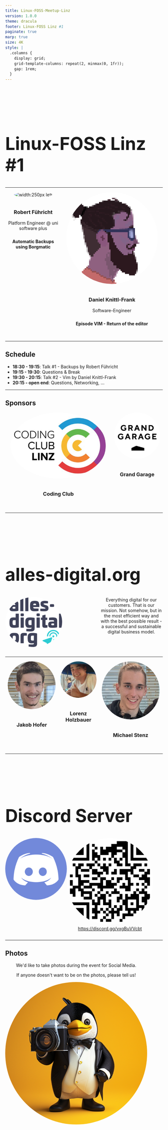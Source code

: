 ```yaml
---
title: Linux-FOSS-Meetup-Linz
version: 1.0.0
theme: dracula
footer: Linux-FOSS Linz #1
paginate: true
marp: true
size: 4K
style: |
  .columns {
    display: grid;
    grid-template-columns: repeat(2, minmax(0, 1fr));
    gap: 1rem;
  }
---
```


# Linux-FOSS Linz #1

<style scoped>
h1 {
    padding-top: 1.5em;
    font-size: 3.5rem;
}
</style>

---
<style scoped>
.flex{
    display: flex;
    justify-content: space-around;
}
img{
    border-radius: 50%;
}
.center{
    display: flex;
    flex-direction: column;
    align-items: center;
    margin-bottom: 1.2rem;
}
h3{
    text-align: center;
}
p{
    text-align: center;
    width: 90%;
    margin-top: 0;
}
.spacing{
    margin-bottom: 0.75em;
    width: 100%;
}
.spacing > * {
    width: 100%;
}

</style>
<div class="vert-center">
<div class="flex">
<div class="center">

![width:250px left](img/speaker/Robert-Führicht.png)
### Robert Führicht
<div class="spacing">

Platform Engineer
@ uni software plus
</div>

**Automatic Backups using Borgmatic**

</div>

<div class="center">

![width:250px right](./img/speaker/knittl.png)
### Daniel Knittl-Frank
<div class="spacing">

Software-Engineer
</div>

**Episode VIM - Return of the editor**
</div>
</div>
</div>


---

## Schedule
-  **18:30 - 19:15**: Talk #1 - Backups by Robert Führicht
-  **19:15 - 19:30**: Questions & Break
-  **19:30 - 20:15**: Talk #2 - Vim by Daniel Knittl-Frank
-  **20:15 - open end**: Questions, Networking, ...

---

## Sponsors

<style scoped>
.flex{
    display: flex;
    justify-content: space-around;
}
.center{
    display: flex;
    flex-direction: column;
    align-items: center;
    margin-bottom: 1.2rem;
}
h3{
    text-align: center;
}
.vert-center{
    display: flex;
    flex-direction: column;
    justify-content: center;
    height: 80%;
}
</style>
<div class="vert-center">
<div class="flex">

<div class="center">

![height:200px left](./img/sponsors/coding_club.png)
### Coding Club
</div>

<div class="center">

![height:200px left](./img/sponsors/grand_garage.png)
### Grand Garage
</div>


</div>
</div>

---
<style>
.flex {
    display: flex;
    justify-content: space-around;
}
.image {
	margin-right: 100px;
}
</style>

# alles-digital.org

<!-- _backgroundColor: "#ffffff" -->
<!-- _color: "#000000" -->

<div class=flex>
<div class=image>

![height:300px left](./img/sponsors/alles_digital.png)

</div>

Everything digital for our customers. That is our mission. Not somehow, but in the most efficient way and with the best possible result - a successful and sustainable digital business model.

</div>

---

<style scoped>
.flex{
    display: flex;
    justify-content: space-around;
}
img{
    border-radius: 50%;
}
.center{
    display: flex;
    flex-direction: column;
    align-items: center;
    margin-bottom: 1.2rem;
}
h3{
    text-align: center;
}
.vert-center{
    display: flex;
    flex-direction: column;
    justify-content: center;
    height: 100%;
}
</style>
<div class="vert-center">
<div class="flex">
<div class="center">

![width:250px left](./img/hofer.jpeg)
### Jakob Hofer
</div>

<div class="center">

![width:250px right](./img/holzbauer.jpeg)
### Lorenz Holzbauer
</div>
<div class="center">

![width:250px right](./img/stenz.jpeg)
### Michael Stenz
</div>
</div>
</div>

---

# Discord Server

<style scoped>
.flex{
    display: flex;
    justify-content: space-between;
}
p {
    text-align: center;
}
</style>
<div class="flex">

![width:400px left](./img/discord.png)
<div>

![width:400px right](./img/discord_qr.png)
https://discord.gg/vxgBuVVcbt
</div>
</div>

---

## Photos

We'd like to take photos during the event for Social Media.

If anyone doesn't want to be on the photos, please tell us!

![bg right:50%](./img/photo-tux.png)

